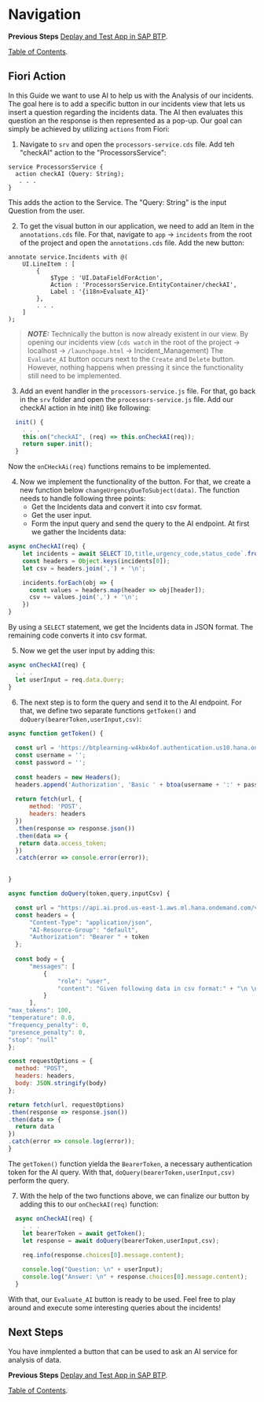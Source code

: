 # Navigation

**Previous Steps**
[Deplay and Test App in SAP BTP](10_Deplay_and_Test_App_in_SAP_BTP.md).

[Table of Contents](Table_of_Contents.md).

## Fiori Action

In this Guide we want to use AI to help us with the Analysis of our incidents. 
The goal here is to add a specific button in our incidents view that lets us insert a question regarding the incidents data. 
The AI then evaluates this question an the response is then represented as a pop-up.
Our goal can simply be achieved by utilizing `actions` from Fiori:

1. Navigate to `srv` and open the `processors-service.cds` file.
   Add teh "checkAI" action to the "ProcessorsService":

```
service ProcessorsService { 
  action checkAI (Query: String);
   . . .
}
```
This adds the action to the Service. The "Query: String" is the input Question from the user.

2. To get the visual button in our application, we need to add an Item in the `annotations.cds` file.
   For that, navigate to `app` &rarr; `incidents` from the root of the project and open the `annotations.cds` file.
   Add the new button:

```
annotate service.Incidents with @(
    UI.LineItem : [
        {
            $Type : 'UI.DataFieldForAction',
            Action : 'ProcessorsService.EntityContainer/checkAI',
            Label : '{i18n>Evaluate_AI}'
        },
        . . . 
    ]
);
```

> **_NOTE:_** Technically the button is now already existent in our view. By opening our incidents view (`cds watch` in the root of the project &rarr; localhost &rarr; `/launchpage.html` &rarr; Incident_Management) The `Evaluate_AI` button occurs next to the `Create` and `Delete` button. However, nothing happens when pressing it since the functionality still need to be implemented.

3. Add an event handler in the `processors-service.js` file. For that, go back in the `srv` folder and open the `processors-service.js` file.
  Add our checkAI action in hte init() like following:

```js
  init() {
    . . . 
    this.on("checkAI", (req) => this.onCheckAI(req));
    return super.init();
  }
```

Now the `onCHeckAi(req)` functions remains to be implemented.

4. Now we implement the functionality of the button. For that, we create a new function below `changeUrgencyDueToSubject(data)`.
  The function needs to handle following three points:
    - Get the Incidents data and convert it into csv format.
    - Get the user input.
    - Form the input query and send the query to the AI endpoint.
   At first we gather the Incidents data:

```js
async onCheckAI(req) {
    let incidents = await SELECT`ID,title,urgency_code,status_code`.from (this.entities.Incidents);
    const headers = Object.keys(incidents[0]);
    let csv = headers.join(',') + '\n';

    incidents.forEach(obj => {
      const values = headers.map(header => obj[header]);
      csv += values.join(',') + '\n';
    })
}
```
By using a `SELECT` statement, we get the Incidents data in JSON format. The remaining code converts it into csv format.

5. Now we get the user input by adding this:

```js
async onCheckAI(req) {
  . . .
  let userInput = req.data.Query;
}
```

6. The next step is to form the query and send it to the AI endpoint. For that, we define two separate functions `getToken()` and `doQuery(bearerToken,userInput,csv)`:

```js
async function getToken() {
    
  const url = 'https://btplearning-w4kbx4of.authentication.us10.hana.ondemand.com/oauth/token?grant_type=client_credentials&response_type=token';
  const username = '';
  const password = '';
  
  const headers = new Headers();
  headers.append('Authorization', 'Basic ' + btoa(username + ':' + password));
  
  return fetch(url, {
      method: 'POST',
      headers: headers
  })
  .then(response => response.json())
  .then(data => {
   return data.access_token;
  })
  .catch(error => console.error(error));

  
}

async function doQuery(token,query,inputCsv) {

  const url = "https://api.ai.prod.us-east-1.aws.ml.hana.ondemand.com/v2/inference/deployments/d85ed0c1b02d8a27/chat/completions?api-version=2023-05-15";
  const headers = {
      "Content-Type": "application/json",
      "AI-Resource-Group": "default",
      "Authorization": "Bearer " + token
  };
  
  const body = {
      "messages": [
          {
              "role": "user",
              "content": "Given following data in csv format:" + "\n \n" + inputCsv + "\n \n" + query
          }
      ],
"max_tokens": 100,
"temperature": 0.0,
"frequency_penalty": 0,
"presence_penalty": 0,
"stop": "null"
};

const requestOptions = {
  method: "POST",
  headers: headers,
  body: JSON.stringify(body)
};

return fetch(url, requestOptions)
.then(response => response.json())
.then(data => {
  return data
})
.catch(error => console.log(error));
}
```

The `getToken()` function yielda the `BearerToken`, a necessary authentication token for the AI query. With that, `doQuery(bearerToken,userInput,csv)` perform the query.

7. With the help of the two functions above, we can finalize our button by adding this to our `onCheckAI(req)` function:

```js
  async onCheckAI(req) {
    . . .
    let bearerToken = await getToken();
    let response = await doQuery(bearerToken,userInput,csv);
    
    req.info(response.choices[0].message.content);

    console.log("Question: \n" + userInput);
    console.log("Answer: \n" + response.choices[0].message.content);
  }
```

With that, our `Evaluate_AI` button is ready to be used. Feel free to play around and execute some interesting queries about the incidents!

## Next Steps

You have inmplented a button that can be used to ask an AI service for analysis of data.

**Previous Steps**
[Deplay and Test App in SAP BTP](10_Deplay_and_Test_App_in_SAP_BTP.md).

[Table of Contents](Table_of_Contents.md).
